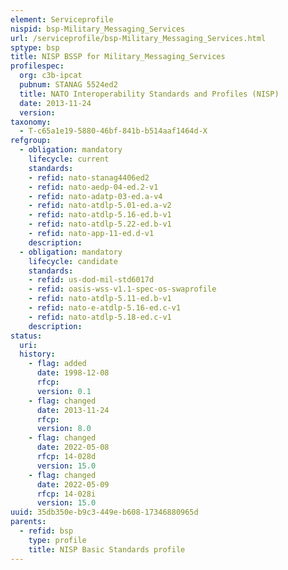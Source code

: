 ```yaml
---
element: Serviceprofile
nispid: bsp-Military_Messaging_Services
url: /serviceprofile/bsp-Military_Messaging_Services.html
sptype: bsp
title: NISP BSSP for Military_Messaging_Services
profilespec:
  org: c3b-ipcat
  pubnum: STANAG 5524ed2
  title: NATO Interoperability Standards and Profiles (NISP)
  date: 2013-11-24
  version: 
taxonomy:
  - T-c65a1e19-5880-46bf-841b-b514aaf1464d-X
refgroup:
  - obligation: mandatory
    lifecycle: current
    standards: 
    - refid: nato-stanag4406ed2
    - refid: nato-aedp-04-ed.2-v1
    - refid: nato-adatp-03-ed.a-v4
    - refid: nato-atdlp-5.01-ed.a-v2
    - refid: nato-atdlp-5.16-ed.b-v1
    - refid: nato-atdlp-5.22-ed.b-v1
    - refid: nato-app-11-ed.d-v1
    description: 
  - obligation: mandatory
    lifecycle: candidate
    standards: 
    - refid: us-dod-mil-std6017d
    - refid: oasis-wss-v1.1-spec-os-swaprofile
    - refid: nato-atdlp-5.11-ed.b-v1
    - refid: nato-e-atdlp-5.16-ed.c-v1
    - refid: nato-atdlp-5.18-ed.c-v1
    description: 
status:
  uri: 
  history: 
    - flag: added
      date: 1998-12-08
      rfcp: 
      version: 0.1
    - flag: changed
      date: 2013-11-24
      rfcp: 
      version: 8.0
    - flag: changed
      date: 2022-05-08
      rfcp: 14-028d
      version: 15.0
    - flag: changed
      date: 2022-05-09
      rfcp: 14-028i
      version: 15.0
uuid: 35db350e-b9c3-449e-b608-17346880965d
parents:
  - refid: bsp
    type: profile
    title: NISP Basic Standards profile
---
```

